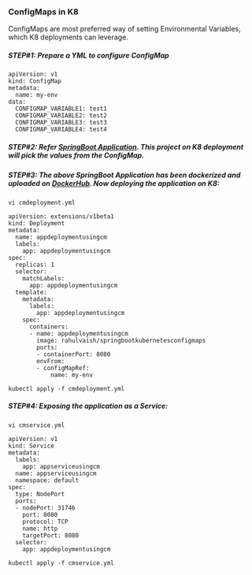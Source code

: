 ### ConfigMaps in K8
ConfigMaps are most preferred way of setting Environmental Variables, which K8 deployments can leverage.

##### STEP#1: Prepare a YML to configure ConfigMap
```
apiVersion: v1
kind: ConfigMap
metadata:
  name: my-env
data:
  CONFIGMAP_VARIABLE1: test1
  CONFIGMAP_VARIABLE2: test2
  CONFIGMAP_VARIABLE3: test3
  CONFIGMAP_VARIABLE4: test4    
```
##### STEP#2: Refer [SpringBoot Application](https://github.com/rahulvaish/Docker-Java/tree/SpringBootKubernetesConfigMaps). This project on K8 deployment will pick the values from the ConfigMap.

##### STEP#3: The above SpringBoot Application has been dockerized and uploaded on [DockerHub](https://hub.docker.com/r/rahulvaish/springbootkubernetesconfigmaps). Now deploying the application on K8:
```
vi cmdeployment.yml
```

```
apiVersion: extensions/v1beta1
kind: Deployment
metadata:
  name: appdeploymentusingcm
  labels:
    app: appdeploymentusingcm
spec:
  replicas: 1
  selector:
    matchLabels:
      app: appdeploymentusingcm
  template:
    metadata:
      labels:
        app: appdeploymentusingcm
    spec:
      containers:
      - name: appdeploymentusingcm
        image: rahulvaish/springbootkubernetesconfigmaps
        ports:
        - containerPort: 8080
        envFrom:
        - configMapRef:
            name: my-env

```
```
kubectl apply -f cmdeployment.yml
```
##### STEP#4: Exposing the application as a Service:
```
vi cmservice.yml
```

```
apiVersion: v1
kind: Service
metadata:
  labels:
    app: appserviceusingcm
  name: appserviceusingcm
  namespace: default
spec:
  type: NodePort
  ports:
  - nodePort: 31746
    port: 8080
    protocol: TCP
    name: http
    targetPort: 8080
  selector:
    app: appdeploymentusingcm
```
```
kubectl apply -f cmservice.yml
```  

  
  
  
